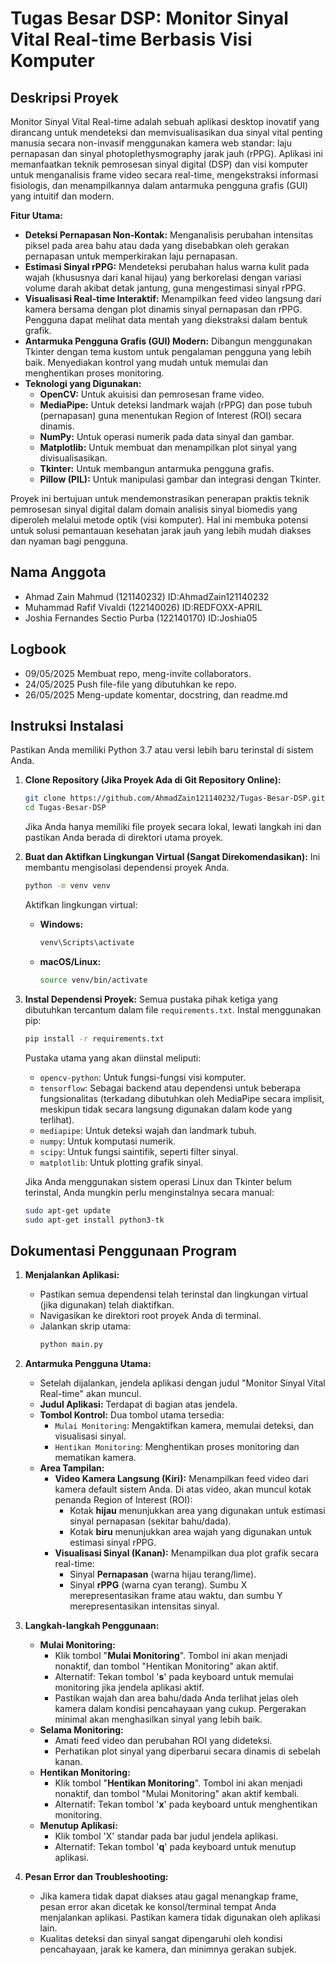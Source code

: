 # Tugas Besar DSP: Monitor Sinyal Vital Real-time Berbasis Visi Komputer

## Deskripsi Proyek

Monitor Sinyal Vital Real-time adalah sebuah aplikasi desktop inovatif yang dirancang untuk mendeteksi dan memvisualisasikan dua sinyal vital penting manusia secara non-invasif menggunakan kamera web standar: laju pernapasan dan sinyal photoplethysmography jarak jauh (rPPG). Aplikasi ini memanfaatkan teknik pemrosesan sinyal digital (DSP) dan visi komputer untuk menganalisis frame video secara real-time, mengekstraksi informasi fisiologis, dan menampilkannya dalam antarmuka pengguna grafis (GUI) yang intuitif dan modern.

**Fitur Utama:**
* **Deteksi Pernapasan Non-Kontak:** Menganalisis perubahan intensitas piksel pada area bahu atau dada yang disebabkan oleh gerakan pernapasan untuk memperkirakan laju pernapasan.
* **Estimasi Sinyal rPPG:** Mendeteksi perubahan halus warna kulit pada wajah (khususnya dari kanal hijau) yang berkorelasi dengan variasi volume darah akibat detak jantung, guna mengestimasi sinyal rPPG.
* **Visualisasi Real-time Interaktif:** Menampilkan feed video langsung dari kamera bersama dengan plot dinamis sinyal pernapasan dan rPPG. Pengguna dapat melihat data mentah yang diekstraksi dalam bentuk grafik.
* **Antarmuka Pengguna Grafis (GUI) Modern:** Dibangun menggunakan Tkinter dengan tema kustom untuk pengalaman pengguna yang lebih baik. Menyediakan kontrol yang mudah untuk memulai dan menghentikan proses monitoring.
* **Teknologi yang Digunakan:**
    * **OpenCV:** Untuk akuisisi dan pemrosesan frame video.
    * **MediaPipe:** Untuk deteksi landmark wajah (rPPG) dan pose tubuh (pernapasan) guna menentukan Region of Interest (ROI) secara dinamis.
    * **NumPy:** Untuk operasi numerik pada data sinyal dan gambar.
    * **Matplotlib:** Untuk membuat dan menampilkan plot sinyal yang divisualisasikan.
    * **Tkinter:** Untuk membangun antarmuka pengguna grafis.
    * **Pillow (PIL):** Untuk manipulasi gambar dan integrasi dengan Tkinter.

Proyek ini bertujuan untuk mendemonstrasikan penerapan praktis teknik pemrosesan sinyal digital dalam domain analisis sinyal biomedis yang diperoleh melalui metode optik (visi komputer). Hal ini membuka potensi untuk solusi pemantauan kesehatan jarak jauh yang lebih mudah diakses dan nyaman bagi pengguna.

## Nama Anggota
* Ahmad Zain Mahmud (121140232) ID:AhmadZain121140232
* Muhammad Rafif Vivaldi (122140026) ID:REDFOXX-APRIL
* Joshia Fernandes Sectio Purba (122140170) ID:Joshia05

## Logbook
* 09/05/2025 Membuat repo, meng-invite collaborators.
* 24/05/2025 Push file-file yang dibutuhkan ke repo.
* 26/05/2025 Meng-update komentar, docstring, dan readme.md

## Instruksi Instalasi

Pastikan Anda memiliki Python 3.7 atau versi lebih baru terinstal di sistem Anda.

1.  **Clone Repository (Jika Proyek Ada di Git Repository Online):**
    ```bash
    git clone https://github.com/AhmadZain121140232/Tugas-Besar-DSP.git
    cd Tugas-Besar-DSP
    ```
    Jika Anda hanya memiliki file proyek secara lokal, lewati langkah ini dan pastikan Anda berada di direktori utama proyek.

2.  **Buat dan Aktifkan Lingkungan Virtual (Sangat Direkomendasikan):**
    Ini membantu mengisolasi dependensi proyek Anda.
    ```bash
    python -m venv venv
    ```
    Aktifkan lingkungan virtual:
    * **Windows:**
        ```bash
        venv\Scripts\activate
        ```
    * **macOS/Linux:**
        ```bash
        source venv/bin/activate
        ```

3.  **Instal Dependensi Proyek:**
    Semua pustaka pihak ketiga yang dibutuhkan tercantum dalam file `requirements.txt`. Instal menggunakan pip:
    ```bash
    pip install -r requirements.txt
    ```
    Pustaka utama yang akan diinstal meliputi:
    * `opencv-python`: Untuk fungsi-fungsi visi komputer.
    * `tensorflow`: Sebagai backend atau dependensi untuk beberapa fungsionalitas (terkadang dibutuhkan oleh MediaPipe secara implisit, meskipun tidak secara langsung digunakan dalam kode yang terlihat).
    * `mediapipe`: Untuk deteksi wajah dan landmark tubuh.
    * `numpy`: Untuk komputasi numerik.
    * `scipy`: Untuk fungsi saintifik, seperti filter sinyal.
    * `matplotlib`: Untuk plotting grafik sinyal.

    Jika Anda menggunakan sistem operasi Linux dan Tkinter belum terinstal, Anda mungkin perlu menginstalnya secara manual:
    ```bash
    sudo apt-get update
    sudo apt-get install python3-tk
    ```

## Dokumentasi Penggunaan Program

1.  **Menjalankan Aplikasi:**
    * Pastikan semua dependensi telah terinstal dan lingkungan virtual (jika digunakan) telah diaktifkan.
    * Navigasikan ke direktori root proyek Anda di terminal.
    * Jalankan skrip utama:
        ```bash
        python main.py
        ```

2.  **Antarmuka Pengguna Utama:**
    * Setelah dijalankan, jendela aplikasi dengan judul "Monitor Sinyal Vital Real-time" akan muncul.
    * **Judul Aplikasi:** Terdapat di bagian atas jendela.
    * **Tombol Kontrol:** Dua tombol utama tersedia:
        * `Mulai Monitoring`: Mengaktifkan kamera, memulai deteksi, dan visualisasi sinyal.
        * `Hentikan Monitoring`: Menghentikan proses monitoring dan mematikan kamera.
    * **Area Tampilan:**
        * **Video Kamera Langsung (Kiri):** Menampilkan feed video dari kamera default sistem Anda. Di atas video, akan muncul kotak penanda Region of Interest (ROI):
            * Kotak **hijau** menunjukkan area yang digunakan untuk estimasi sinyal pernapasan (sekitar bahu/dada).
            * Kotak **biru** menunjukkan area wajah yang digunakan untuk estimasi sinyal rPPG.
        * **Visualisasi Sinyal (Kanan):** Menampilkan dua plot grafik secara real-time:
            * Sinyal **Pernapasan** (warna hijau terang/lime).
            * Sinyal **rPPG** (warna cyan terang).
            Sumbu X merepresentasikan frame atau waktu, dan sumbu Y merepresentasikan intensitas sinyal.

3.  **Langkah-langkah Penggunaan:**
    * **Mulai Monitoring:**
        * Klik tombol "**Mulai Monitoring**". Tombol ini akan menjadi nonaktif, dan tombol "Hentikan Monitoring" akan aktif.
        * Alternatif: Tekan tombol '**s**' pada keyboard untuk memulai monitoring jika jendela aplikasi aktif.
        * Pastikan wajah dan area bahu/dada Anda terlihat jelas oleh kamera dalam kondisi pencahayaan yang cukup. Pergerakan minimal akan menghasilkan sinyal yang lebih baik.
    * **Selama Monitoring:**
        * Amati feed video dan perubahan ROI yang dideteksi.
        * Perhatikan plot sinyal yang diperbarui secara dinamis di sebelah kanan.
    * **Hentikan Monitoring:**
        * Klik tombol "**Hentikan Monitoring**". Tombol ini akan menjadi nonaktif, dan tombol "Mulai Monitoring" akan aktif kembali.
        * Alternatif: Tekan tombol '**x**' pada keyboard untuk menghentikan monitoring.
    * **Menutup Aplikasi:**
        * Klik tombol 'X' standar pada bar judul jendela aplikasi.
        * Alternatif: Tekan tombol '**q**' pada keyboard untuk menutup aplikasi.

4.  **Pesan Error dan Troubleshooting:**
    * Jika kamera tidak dapat diakses atau gagal menangkap frame, pesan error akan dicetak ke konsol/terminal tempat Anda menjalankan aplikasi. Pastikan kamera tidak digunakan oleh aplikasi lain.
    * Kualitas deteksi dan sinyal sangat dipengaruhi oleh kondisi pencahayaan, jarak ke kamera, dan minimnya gerakan subjek.

